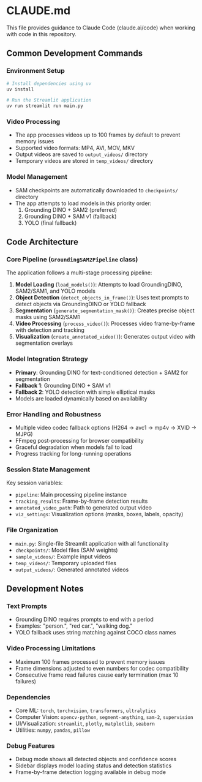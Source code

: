 # CLAUDE.md

This file provides guidance to Claude Code (claude.ai/code) when working with code in this repository.

## Common Development Commands

### Environment Setup
```bash
# Install dependencies using uv
uv install

# Run the Streamlit application  
uv run streamlit run main.py
```

### Video Processing
- The app processes videos up to 100 frames by default to prevent memory issues
- Supported video formats: MP4, AVI, MOV, MKV
- Output videos are saved to `output_videos/` directory
- Temporary videos are stored in `temp_videos/` directory

### Model Management
- SAM checkpoints are automatically downloaded to `checkpoints/` directory
- The app attempts to load models in this priority order:
  1. Grounding DINO + SAM2 (preferred)
  2. Grounding DINO + SAM v1 (fallback)
  3. YOLO (final fallback)

## Code Architecture

### Core Pipeline (`GroundingSAM2Pipeline` class)
The application follows a multi-stage processing pipeline:

1. **Model Loading** (`load_models()`): Attempts to load GroundingDINO, SAM2/SAM1, and YOLO models
2. **Object Detection** (`detect_objects_in_frame()`): Uses text prompts to detect objects via GroundingDINO or YOLO fallback
3. **Segmentation** (`generate_segmentation_mask()`): Creates precise object masks using SAM2/SAM1
4. **Video Processing** (`process_video()`): Processes video frame-by-frame with detection and tracking
5. **Visualization** (`create_annotated_video()`): Generates output video with segmentation overlays

### Model Integration Strategy
- **Primary**: Grounding DINO for text-conditioned detection + SAM2 for segmentation
- **Fallback 1**: Grounding DINO + SAM v1
- **Fallback 2**: YOLO detection with simple elliptical masks
- Models are loaded dynamically based on availability

### Error Handling and Robustness
- Multiple video codec fallback options (H264 → avc1 → mp4v → XVID → MJPG)
- FFmpeg post-processing for browser compatibility
- Graceful degradation when models fail to load
- Progress tracking for long-running operations

### Session State Management
Key session variables:
- `pipeline`: Main processing pipeline instance
- `tracking_results`: Frame-by-frame detection results
- `annotated_video_path`: Path to generated output video
- `viz_settings`: Visualization options (masks, boxes, labels, opacity)

### File Organization
- `main.py`: Single-file Streamlit application with all functionality
- `checkpoints/`: Model files (SAM weights)
- `sample_videos/`: Example input videos
- `temp_videos/`: Temporary uploaded files
- `output_videos/`: Generated annotated videos

## Development Notes

### Text Prompts
- Grounding DINO requires prompts to end with a period
- Examples: "person.", "red car.", "walking dog."
- YOLO fallback uses string matching against COCO class names

### Video Processing Limitations
- Maximum 100 frames processed to prevent memory issues
- Frame dimensions adjusted to even numbers for codec compatibility
- Consecutive frame read failures cause early termination (max 10 failures)

### Dependencies
- Core ML: `torch`, `torchvision`, `transformers`, `ultralytics`
- Computer Vision: `opencv-python`, `segment-anything`, `sam-2`, `supervision`  
- UI/Visualization: `streamlit`, `plotly`, `matplotlib`, `seaborn`
- Utilities: `numpy`, `pandas`, `pillow`

### Debug Features
- Debug mode shows all detected objects and confidence scores
- Sidebar displays model loading status and detection statistics
- Frame-by-frame detection logging available in debug mode